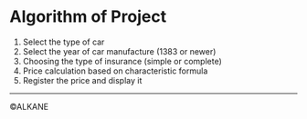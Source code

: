 # Algorithm of Project
<ol>
  <li>Select the type of car</li>
  <li>Select the year of car manufacture (1383 or newer)</li>
  <li>Choosing the type of insurance (simple or complete)</li>
  <li>Price calculation based on characteristic formula</li>
  <li>Register the price and display it</li>
</ol>



----
 <footer>&copy;ALKANE</footer>
